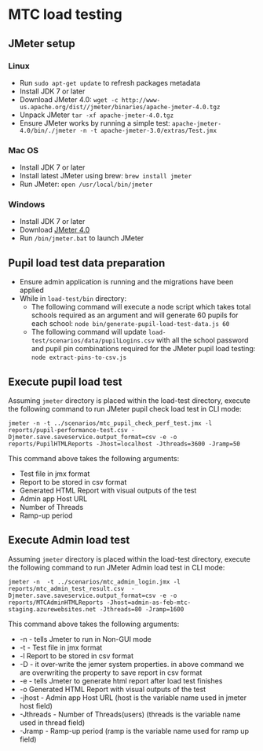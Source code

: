 # MTC load testing

## JMeter setup
### Linux
* Run `sudo apt-get update` to refresh packages metadata
* Install JDK 7 or later
* Download JMeter 4.0: `wget -c http://www-us.apache.org/dist//jmeter/binaries/apache-jmeter-4.0.tgz`
* Unpack JMeter `tar -xf apache-jmeter-4.0.tgz`
* Ensure JMeter works by running a simple test:
`apache-jmeter-4.0/bin/./jmeter -n -t apache-jmeter-3.0/extras/Test.jmx`

### Mac OS
* Install JDK 7 or later
* Install latest JMeter using brew: `brew install jmeter`
* Run JMeter: `open /usr/local/bin/jmeter`

### Windows
* Install JDK 7 or later
* Download [JMeter 4.0](http://www-us.apache.org/dist//jmeter/binaries/apache-jmeter-4.0.tgz)
* Run `/bin/jmeter.bat` to launch JMeter

## Pupil load test data preparation
* Ensure admin application is running and the migrations have been applied
* While in `load-test/bin` directory:
    * The following command will execute a node script which takes total schools required as an argument and will generate 60 pupils for each school: `node bin/generate-pupil-load-test-data.js 60`
    * The following command will update `load-test/scenarios/data/pupilLogins.csv` with all the school password and pupil pin combinations required for the JMeter pupil load testing: `node extract-pins-to-csv.js`
    
## Execute pupil load test    
Assuming `jmeter` directory is placed within the load-test directory, execute the following command to run JMeter pupil check load test in CLI mode:

`` jmeter -n -t ../scenarios/mtc_pupil_check_perf_test.jmx -l reports/pupil-performance-test.csv -Djmeter.save.saveservice.output_format=csv -e -o reports/PupilHTMLReports -Jhost=localhost -Jthreads=3600 -Jramp=50
``

This command above takes the following arguments:
* Test file in jmx format
* Report to be stored in csv format
* Generated HTML Report with visual outputs of the test
* Admin app Host URL
* Number of Threads
* Ramp-up period

## Execute Admin load test    
Assuming `jmeter` directory is placed within the load-test directory, execute the following command to run JMeter Admin load test in CLI mode:

`` jmeter -n  -t ../scenarios/mtc_admin_login.jmx -l reports/mtc_admin_test_result.csv  -Djmeter.save.saveservice.output_format=csv -e -o reports/MTCAdminHTMLReports -Jhost=admin-as-feb-mtc-staging.azurewebsites.net -Jthreads=80 -Jramp=1600
``

This command above takes the following arguments:
* -n - tells Jmeter to run in Non-GUI mode
* -t - Test file in jmx format
* -l Report to be stored in csv format
* -D - it over-write the jemer system properties. in above command we are overwriting the property to save report in csv format
* -e - tells Jmeter to generate html report after load test finishes
* -o Generated HTML Report with visual outputs of the test
* -jhost - Admin app Host URL (host is the variable name used in jmeter host field)
* -Jthreads - Number of Threads(users) (threads is the variable name used in thread field)
* -Jramp - Ramp-up period (ramp is the variable name used for ramp up field)